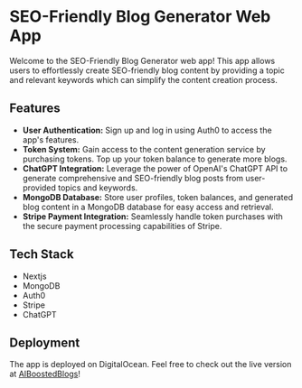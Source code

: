# SEO-Friendly Blog Generator Web App

Welcome to the SEO-Friendly Blog Generator web app! This app allows users to effortlessly create SEO-friendly blog content by providing a topic and relevant keywords which can simplify the content creation process.

## Features

- **User Authentication:** Sign up and log in using Auth0 to access the app's features.
- **Token System:** Gain access to the content generation service by purchasing tokens. Top up your token balance to generate more blogs.
- **ChatGPT Integration:** Leverage the power of OpenAI's ChatGPT API to generate comprehensive and SEO-friendly blog posts from user-provided topics and keywords.
- **MongoDB Database:** Store user profiles, token balances, and generated blog content in a MongoDB database for easy access and retrieval.
- **Stripe Payment Integration:** Seamlessly handle token purchases with the secure payment processing capabilities of Stripe.

## Tech Stack

- Nextjs
- MongoDB
- Auth0
- Stripe
- ChatGPT

## Deployment

The app is deployed on DigitalOcean. Feel free to check out the live version at [AIBoostedBlogs](https://aiboostedblog-mw868.ondigitalocean.app/)!

